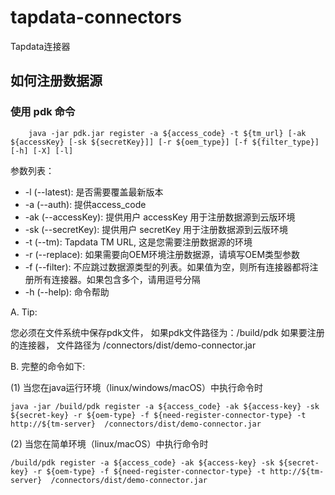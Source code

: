 # tapdata-connectors

Tapdata连接器

## 如何注册数据源

### 使用 **pdk** 命令

```shell
    java -jar pdk.jar register -a ${access_code} -t ${tm_url} [-ak ${accessKey} [-sk ${secretKey}]] [-r ${oem_type}] [-f ${filter_type}] [-h] [-X] [-l]
```

参数列表：
  - -l  (--latest): 是否需要覆盖最新版本
  - -a (--auth): 提供access_code
  - -ak (--accessKey): 提供用户 accessKey 用于注册数据源到云版环境
  - -sk (--secretKey): 提供用户 secretKey 用于注册数据源到云版环境
  - -t (--tm): Tapdata TM URL, 这是您需要注册数据源的环境
  - -r (--replace): 如果需要向OEM环境注册数据源，请填写OEM类型参数
  - -f (--filter): 不应跳过数据源类型的列表。如果值为空，则所有连接器都将注册所有连接器。如果包含多个，请用逗号分隔
  - -h (--help): 命令帮助
  
A. Tip: 
    
您必须在文件系统中保存pdk文件， 如果pdk文件路径为：/build/pdk
如果要注册的连接器， 文件路径为 /connectors/dist/demo-connector.jar

B. 完整的命令如下:

 (1) 当您在java运行环境（linux/windows/macOS）中执行命令时

```shell
java -jar /build/pdk register -a ${access_code} -ak ${access-key} -sk ${secret-key} -r ${oem-type} -f ${need-register-connector-type} -t http://${tm-server}  /connectors/dist/demo-connector.jar
```

(2) 当您在简单环境（linux/macOS）中执行命令时

```shell
/build/pdk register -a ${access_code} -ak ${access-key} -sk ${secret-key} -r ${oem-type} -f ${need-register-connector-type} -t http://${tm-server}  /connectors/dist/demo-connector.jar
```